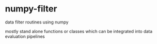 # numpy-filter
data filter routines using numpy

mostly stand alone functions or classes which can be integrated into data evaluation pipelines
